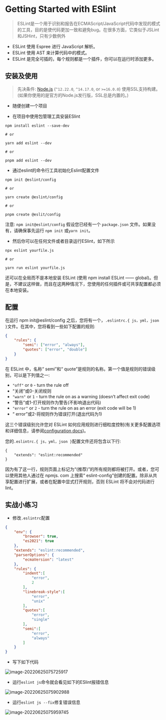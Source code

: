 # Getting Started with ESlint

> ESLint是一个用于识别和报告在ECMAScript/JavaScript代码中发现的模式的工具，目的是使代码更加一致和避免bug。在很多方面，它类似于JSLint和JSHint，只有少数例外

- ESLint 使用 Espree 进行 JavaScript 解析。
- ESLint 使用 AST 来计算代码中的模式。
- ESLint 是完全可插的，每个规则都是一个插件，你可以在运行时添加更多。

## 安装及使用

> 先决条件: [Node.js](https://nodejs.org/en/) (`^12.22.0`, `^14.17.0`, or `>=16.0.0`) 使用SSL支持构建。(如果你使用的是官方的Node.js发行版，SSL总是内置的。)

- 随便创建一个项目

- 在项目中使用包管理工具安装ESlint

```shell
npm install eslint --save-dev

# or

yarn add eslint --dev

# or

pnpm add eslint --dev
```

- 通过eslint的命令行工具初始化Eslint配置文件

```shell
npm init @eslint/config

# or

yarn create @eslint/config

# or

pnpm create @eslit/config

```

注意: `npm init@eslint/config` 假设您已经有一个 `package.json` 文件。如果没有，请确保事先运行 `npm init` 或`yarn init`。

- 然后你可以在任何文件或者目录运行ESlint，如下所示

```shell
npx eslint yourfile.js

# or

yarn run eslint yourfile.js
```

还可以在全局而不是本地安装 ESLint (使用 npm install ESLint —— global)。但是，不建议这样做，而且在这两种情况下，您使用的任何插件或可共享配置都必须在本地安装。

## 配置

在运行 npm init@eslint/config 之后，您将有一个，`.eslintrc.{ js，yml，json }`文件。在其中，您将看到一些如下配置的规则:

```json
{
    "rules": {
        "semi": ["error", "always"],
        "quotes": ["error", "double"]
    }
}
```

在 ESLint 中，名称“ semi”和“ quote”是规则的名称。第一个值是规则的错误级别，可以是下列值之一:

- `"off"` or `0` - turn the rule off
- “关闭”或0-关闭规则
- `"warn"` or `1` - turn the rule on as a warning (doesn’t affect exit code)
- “警告”或1-打开规则作为警告(不影响退出代码)
- `"error"` or `2` - turn the rule on as an error (exit code will be 1)
- “ error”或2-将规则作为错误打开(退出代码为1)

这三个错误级别允许您对 ESLint 如何应用规则进行细粒度控制(有关更多配置选项和详细信息，请参阅[configuration docs](https://eslint.org/docs/latest/user-guide/configuring/))。

您的`.eslintrc.{ js，yml，json }`配置文件还将包含以下行:

```shell
{
    "extends": "eslint:recommended"
}
```

因为有了这一行，规则页面上标记为“(推荐)”的所有规则都将被打开。或者，您可以使用其他人通过在 npmjs. com 上搜索“ eslint-config”创建的配置。除非从共享配置进行扩展，或者在配置中显式打开规则，否则 ESLint 将不会对代码进行 lint。

## 实战小练习

- 修改`.eslintrc`配置

```json
{
    "env": {
        "browser": true,
        "es2021": true
    },
    "extends": "eslint:recommended",
    "parserOptions": {
        "ecmaVersion": "latest"
    },
    "rules": {
        "indent":[
            "error",
            2
        ],
        "linebreak-style":[
            "error",
            "unix"
        ],
        "quotes":[
            "error",
            "single"
        ],
        "semi":[
            "error",
            "always"
        ]
    }
}
```

- 写下如下代码

![image-20220625075725917](https://tva1.sinaimg.cn/large/e6c9d24egy1h3k5smscgdj20yw0qwgo6.jpg)

- 运行`eslint js`命令就会看见如下的ESlint报错信息

![image-20220625075902988](https://tva1.sinaimg.cn/large/e6c9d24egy1h3k5ub461aj20m405wq3m.jpg)

- 运行`eslint js --fix`修复错误信息

![image-20220625075959745](https://tva1.sinaimg.cn/large/e6c9d24egy1h3k5vamqsxj20o60yqwj4.jpg)
